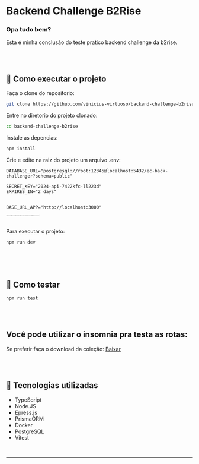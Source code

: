 # Backend Challenge B2Rise

### Opa tudo bem? 
Esta é minha conclusão do teste pratico backend challenge da b2rise.

<br>
<br>

## 🤔 Como executar o projeto

Faça o clone do repositorio:
<br>
```bash
git clone https://github.com/vinicius-virtuoso/backend-challenge-b2rise.git
```
Entre no diretorio do projeto clonado:
```bash
cd backend-challenge-b2rise
```
Instale as depencias:
```bash
npm install
```
Crie e edite na raiz do projeto um arquivo .env:
<br/>
```env
DATABASE_URL="postgresql://root:12345@localhost:5432/ec-back-challenger?schema=public"

SECRET_KEY="2024-api-7422kfc-ll223d"
EXPIRES_IN="2 days"


BASE_URL_APP="http://localhost:3000"
```
<p style="font-size: 0.1rem;">*Observação: Lembre-se de verificar o arquivo `docker-compose` para garantir que as configurações estão corretas.*</p>
<br/>

Para executar o projeto:
```bash
npm run dev
```
<br/>

<br>
<br>

## 🧪 Como testar
```bash
npm run test
```
<br>
<br>

## Você pode utilizar o insomnia pra testa as rotas:
Se preferir faça o download da coleção: <a href="https://drive.google.com/file/d/1WVy4-jr0ogYPCg7vEVzhJqRuRBlEaAJH/view?usp=sharing" target="_blank" >Baixar<a>



<br>
<br>

## 🚀 Tecnologias utilizadas

- TypeScript
- Node.JS
- Epress.js
- PrismaORM
- Docker
- PostgreSQL
- Vitest

<br>

<hr>
